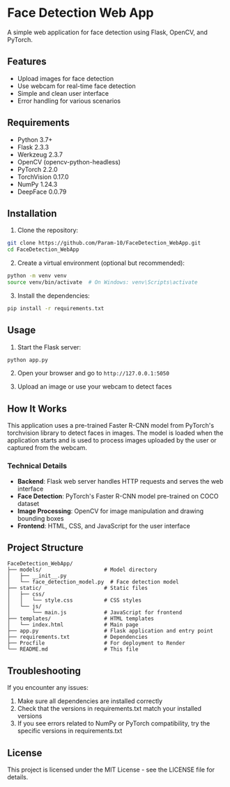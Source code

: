 # Face Detection Web App

A simple web application for face detection using Flask, OpenCV, and PyTorch.

## Features

- Upload images for face detection
- Use webcam for real-time face detection
- Simple and clean user interface
- Error handling for various scenarios

## Requirements

- Python 3.7+
- Flask 2.3.3
- Werkzeug 2.3.7
- OpenCV (opencv-python-headless)
- PyTorch 2.2.0
- TorchVision 0.17.0
- NumPy 1.24.3
- DeepFace 0.0.79

## Installation

1. Clone the repository:
```bash
git clone https://github.com/Param-10/FaceDetection_WebApp.git
cd FaceDetection_WebApp
```

2. Create a virtual environment (optional but recommended):
```bash
python -m venv venv
source venv/bin/activate  # On Windows: venv\Scripts\activate
```

3. Install the dependencies:
```bash
pip install -r requirements.txt
```

## Usage

1. Start the Flask server:
```bash
python app.py
```

2. Open your browser and go to `http://127.0.0.1:5050`

3. Upload an image or use your webcam to detect faces

## How It Works

This application uses a pre-trained Faster R-CNN model from PyTorch's torchvision library to detect faces in images. The model is loaded when the application starts and is used to process images uploaded by the user or captured from the webcam.

### Technical Details

- **Backend**: Flask web server handles HTTP requests and serves the web interface
- **Face Detection**: PyTorch's Faster R-CNN model pre-trained on COCO dataset
- **Image Processing**: OpenCV for image manipulation and drawing bounding boxes
- **Frontend**: HTML, CSS, and JavaScript for the user interface

## Project Structure

```
FaceDetection_WebApp/
├── models/                    # Model directory
│   ├── __init__.py
│   └── face_detection_model.py  # Face detection model
├── static/                    # Static files
│   ├── css/
│   │   └── style.css          # CSS styles
│   └── js/
│       └── main.js            # JavaScript for frontend
├── templates/                 # HTML templates
│   └── index.html             # Main page
├── app.py                     # Flask application and entry point
├── requirements.txt           # Dependencies
├── Procfile                   # For deployment to Render
└── README.md                  # This file
```

## Troubleshooting

If you encounter any issues:

1. Make sure all dependencies are installed correctly
2. Check that the versions in requirements.txt match your installed versions
3. If you see errors related to NumPy or PyTorch compatibility, try the specific versions in requirements.txt

## License

This project is licensed under the MIT License - see the LICENSE file for details.

